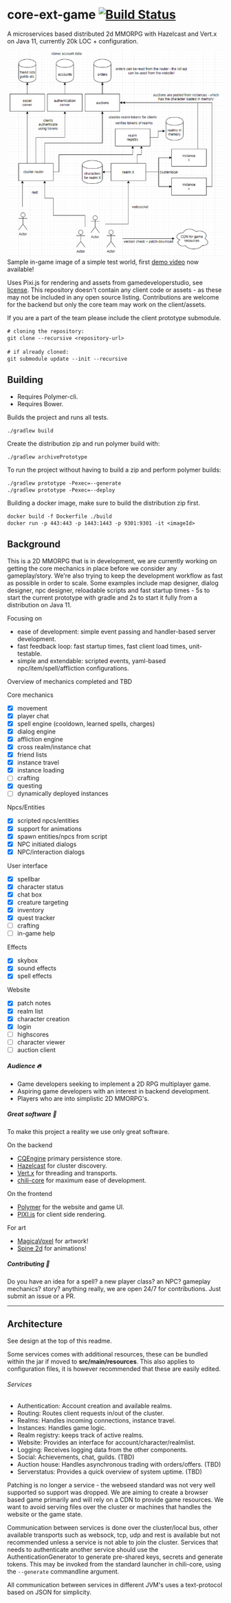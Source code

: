 # core-ext-game [![Build Status](https://travis-ci.org/codingchili/chili-game-ext.svg?branch=master)](https://travis-ci.org/codingchili/chili-game-ext)

A microservices based distributed 2d MMORPG with Hazelcast and Vert.x on Java 11, currently 20k LOC + configuration.

![architecture.png](images/architecture.png)
Sample in-game image of a simple test world, first [demo video](https://www.youtube.com/watch?v=TlFcvCJb9lw) now available!

Uses Pixi.js for rendering and assets from gamedeveloperstudio, see [license](https://www.gamedeveloperstudio.com/license.php). This repository doesn't contain any client code or assets - as these may not be included in any open source listing. Contributions are welcome for the backend but only the core team may work on the client/assets. 

If you are a part of the team please include the client prototype submodule.
```console
# cloning the repository:
git clone --recursive <repository-url>

# if already cloned:
git submodule update --init --recursive
```

## Building

- Requires Polymer-cli.
- Requires Bower.

Builds the project and runs all tests.
```console
./gradlew build
```

Create the distribution zip and run polymer build with:
```console
./gradlew archivePrototype
```

To run the project without having to build a zip and perform polymer builds:
```console
./gradlew prototype -Pexec=--generate
./gradlew prototype -Pexec=--deploy
```

Building a docker image, make sure to build the distribution zip first.
```console
docker build -f Dockerfile ./build
docker run -p 443:443 -p 1443:1443 -p 9301:9301 -it <imageId>
```

## Background
This is a 2D MMORPG that is in development, we are currently working on getting the core mechanics in place 
before we consider any gameplay/story. We're also trying to keep the development workflow as fast as possible in order to scale. Some examples include map designer, dialog designer, npc designer, reloadable scripts and fast startup times - 5s to start the current prototype with gradle and 2s to start it fully from a distribution on Java 11.

Focusing on
- ease of development: simple event passing and handler-based server development.
- fast feedback loop: fast startup times, fast client load times, unit-testable.
- simple and extendable: scripted events, yaml-based npc/item/spell/affliction configurations. 

Overview of mechanics completed and TBD

Core mechanics
- [X] movement
- [X] player chat
- [X] spell engine (cooldown, learned spells, charges)
- [X] dialog engine
- [X] affliction engine
- [X] cross realm/instance chat
- [X] friend lists
- [X] instance travel
- [X] instance loading
- [ ] crafting
- [X] questing
- [ ] dynamically deployed instances

Npcs/Entities
- [X] scripted npcs/entities
- [X] support for animations
- [X] spawn entities/npcs from script
- [X] NPC initiated dialogs
- [X] NPC/interaction dialogs

User interface
- [X] spellbar
- [X] character status
- [X] chat box
- [X] creature targeting
- [X] inventory
- [X] quest tracker
- [ ] crafting
- [ ] in-game help

Effects
- [X] skybox
- [X] sound effects
- [X] spell effects

Website
- [X] patch notes
- [X] realm list
- [X] character creation
- [X] login
- [ ] highscores
- [ ] character viewer
- [ ] auction client

##### Audience :fire:
* Game developers seeking to implement a 2D RPG multiplayer game.
* Aspiring game developers with an interest in backend development.
* Players who are into simplistic 2D MMORPG's.

##### Great software :blue_heart:
To make this project a reality we use only great software.

On the backend
- [CQEngine](https://github.com/npgall/cqengine) primary persistence store.
- [Hazelcast](https://hazelcast.com/) for cluster discovery.
- [Vert.x](https://vertx.io/) for threading and transports.
- [chili-core](https://github.com/codingchili/chili-core) for maximum ease of development.

On the frontend
- [Polymer](https://www.polymer-project.org/) for the website and game UI.
- [PIXI.js](http://www.pixijs.com/) for client side rendering.

For art
- [MagicaVoxel](https://ephtracy.github.io/) for artwork!
- [Spine 2d](http://esotericsoftware.com/) for animations!


##### Contributing :purple_heart:
Do you have an idea for a spell? a new player class? an NPC? gameplay mechanics? story? anything really, we are open 24/7 for contributions. Just submit an issue or a PR.

---

## Architecture

See design at the top of this readme.

Some services comes with additional resources, these can be bundled within the jar if moved to **src/main/resources**. This also applies to configuration files, it is however recommended that these are easily edited. 

###### Services
* Authentication: Account creation and available realms.
* Routing: Routes client requests in/out of the cluster.
* Realms: Handles incoming connections, instance travel.
 * Instances: Handles game logic.
* Realm registry: keeps track of active realms. 
* Website: Provides an interface for account/character/realmlist.
* Logging: Receives logging data from the other components.
* Social: Achievements, chat, guilds. (TBD)
* Auction house: Handles asynchronous trading with orders/offers. (TBD)
* Serverstatus: Provides a quick overview of system uptime. (TBD)

Patching is no longer a service - the webseed standard was not very well supported so support was dropped. We are aiming to create a browser based game primarily and will rely on a CDN to provide game resources. We want to avoid serving files over the cluster or machines that handles the website or the game state.

Communication between services is done over the cluster/local bus, other available transports such as websock, tcp, udp and rest is available but not recommended unless a service is not able to join the cluster. Services that needs to authenticate another service should use the AuthenticationGenerator to generate pre-shared keys, secrets and generate tokens. This may be invoked from the standard launcher in chili-core, using the `--generate` commandline argument.

All communication between services in different JVM's uses a text-protocol based on JSON for simplicity.
